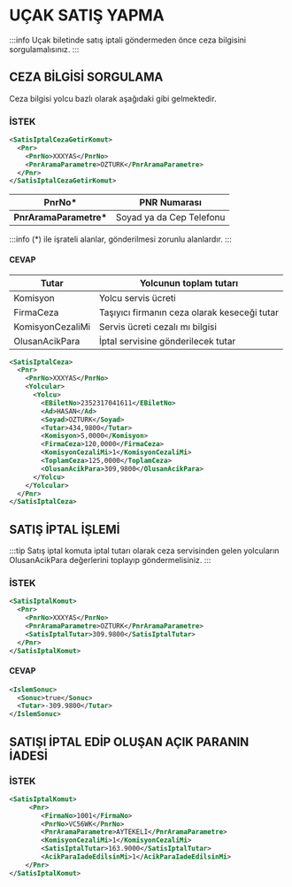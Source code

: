 # UÇAK SATIŞ YAPMA

:::info
Uçak biletinde satış iptali göndermeden önce ceza bilgisini sorgulamalısınız.
:::

## CEZA BİLGİSİ SORGULAMA

Ceza bilgisi yolcu bazlı olarak aşağıdaki gibi gelmektedir.

### İSTEK

```xml
<SatisIptalCezaGetirKomut>
  <Pnr>
    <PnrNo>XXXYAS</PnrNo>
    <PnrAramaParametre>OZTURK</PnrAramaParametre>
  </Pnr>
</SatisIptalCezaGetirKomut>
```

| **PnrNo\***             | PNR Numarası             |
| ----------------------- | ------------------------ |
| **PnrAramaParametre\*** | Soyad ya da Cep Telefonu |

:::info
(\*) ile işrateli alanlar, gönderilmesi zorunlu alanlardır.
:::

#### CEVAP

| Tutar            | Yolcunun toplam tutarı                       |
| ---------------- | -------------------------------------------- |
| Komisyon         | Yolcu servis ücreti                          |
| FirmaCeza        | Taşıyıcı firmanın ceza olarak keseceği tutar |
| KomisyonCezaliMi | Servis ücreti cezalı mı bilgisi              |
| OlusanAcikPara   | İptal servisine gönderilecek tutar           |

```xml
<SatisIptalCeza>
  <Pnr>
    <PnrNo>XXXYAS</PnrNo>
    <Yolcular>
      <Yolcu>
        <EBiletNo>2352317041611</EBiletNo>
        <Ad>HASAN</Ad>
        <Soyad>OZTURK</Soyad>
        <Tutar>434,9800</Tutar>
        <Komisyon>5,0000</Komisyon>
        <FirmaCeza>120,0000</FirmaCeza>
        <KomisyonCezaliMi>1</KomisyonCezaliMi>
        <ToplamCeza>125,0000</ToplamCeza>
        <OlusanAcikPara>309,9800</OlusanAcikPara>
      </Yolcu>
    </Yolcular>
  </Pnr>
</SatisIptalCeza>
```

## SATIŞ İPTAL İŞLEMİ

:::tip
Satış iptal komuta iptal tutarı olarak ceza servisinden gelen yolcuların OlusanAcikPara değerlerini toplayıp göndermelisiniz.
:::

### İSTEK

```xml
<SatisIptalKomut>
  <Pnr>
    <PnrNo>XXXYAS</PnrNo>
    <PnrAramaParametre>OZTURK</PnrAramaParametre>
    <SatisIptalTutar>309.9800</SatisIptalTutar>
  </Pnr>
</SatisIptalKomut>
```

#### CEVAP

```xml
<IslemSonuc>
  <Sonuc>true</Sonuc>
  <Tutar>-309.9800</Tutar>
</IslemSonuc>
```

## SATIŞI İPTAL EDİP OLUŞAN AÇIK PARANIN İADESİ

### İSTEK

```xml
<SatisIptalKomut>
     <Pnr>
        <FirmaNo>1001</FirmaNo>
        <PnrNo>VC56WK</PnrNo>
        <PnrAramaParametre>AYTEKELI</PnrAramaParametre>
        <KomisyonCezaliMi>1</KomisyonCezaliMi>
        <SatisIptalTutar>163.9000</SatisIptalTutar>
        <AcikParaIadeEdilsinMi>1</AcikParaIadeEdilsinMi>
    </Pnr>
</SatisIptalKomut>
```
